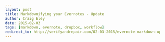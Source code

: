 ```yaml
---  
layout: post 
title: Markdownifying your Evernotes - Update
author: Craig Eley 
date: 2015-02-03
tags: [markdown, evernote, dropbox, workflow]
redirect_to: http://verifyandrepair.com/02-03-2015/evernote-markdown-update/
---
```

